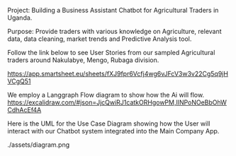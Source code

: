 
Project: Building a Business Assistant Chatbot for Agricultural Traders in Uganda. 

Purpose: Provide traders with various knowledge on Agriculture, relevant data, data cleaning, market trends and Predictive Analysis tool.

Follow the link below to see User Stories from our sampled Agricultural traders around Nakulabye, Mengo, Rubaga division.

https://app.smartsheet.eu/sheets/fXJ9fpr6Vcfj4wg6vJFcV3w3v22Cg5q9jHVCgQ51


We employ a Langgraph Flow diagram to show how the Ai will flow.
https://excalidraw.com/#json=JjcQwiRJ1catkORHgowPM,lINPoNOeBbOhWCdhAcEf4A


Here is the UML for the Use Case Diagram showing how the User will interact with our Chatbot system integrated into the Main Company App.

./assets/diagram.png